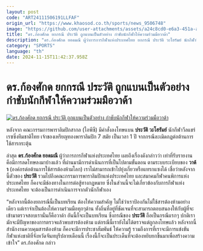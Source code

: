 ```yaml
---
layout: post
code: "ART24111506191LLFAF"
origin_url: "https://www.khaosod.co.th/sports/news_9506748"
image: "https://github.com/user-attachments/assets/a24c8cd0-e6a3-451a-ab17-69edcd8df831"
title: "ดร.ก้องศักด ยกกรณี ประวัติ ถูกแบนเป็นตัวอย่าง กำชับนักกีฬาให้ความร่วมมือวาด้า"
description: "ดร.ก้องศักด ยอดมณี ผู้ว่าการการกีฬาแห่งประเทศไทย ยกกรณี ประวัติ วะโฮรัมย์ นักกีฬาวีลแชร์เรซซิ่งทีมชาติไทย ถูกแบน เป็นกรณีตัวอย่าง กำชับนักกีฬาให้ความร่วมมือ"
category: "SPORTS"
language: "th"
date: 2024-11-15T11:42:37.958Z
---
```


# ดร.ก้องศักด ยกกรณี ประวัติ ถูกแบนเป็นตัวอย่าง กำชับนักกีฬาให้ความร่วมมือวาด้า

[![ดร.ก้องศักด ยกกรณี ประวัติ ถูกแบนเป็นตัวอย่าง กำชับนักกีฬาให้ความร่วมมือวาด้า](https://www.khaosod.co.th/wpapp/uploads/2024/11/bnhy.jpg "ดร.ก้องศักด ยกกรณี ประวัติ ถูกแบนเป็นตัวอย่าง กำชับนักกีฬาให้ความร่วมมือวาด้า")](https://www.khaosod.co.th/wpapp/uploads/2024/11/bnhy.jpg)

หลังจาก คณะกรรมการพาราลิมปิกสากล (ไอพีซี) มีคำสั่งลงโทษแบน **ประวัติ วะโฮรัมย์** นักกีฬาวีลแชร์เรซซิ่งทีมชาติไทย เจ้าของเหรียญทองพาราลิมปิก 7 สมัย เป็นเวลา 1 ปี จากกรณีละเมิดกฎต่อต้านการใช้สารกระตุ้น

ล่าสุด **ดร.ก้องศักด ยอดมณี** ผู้ว่าการการกีฬาแห่งประเทศไทย เผยถึงเรื่องดังกล่าวว่า เท่าที่รับรายงานคือมีการลดโทษลงมาบ้างแล้ว ที่ผ่านมามีการดำเนินการที่เป็นไปตามขั้นตอน ตามระบบระเบียบของ **วาด้า** (องค์กรต่อต้านการใช้สารต้องห้ามโลก) เราไม่สามารถเข้าไปยุ่งเกี่ยวหรือแทรกแซงได้ เชื่อว่าหลังจากนี้ตัวของ **ประวัติ** รวมไปถึงคณะกรรมการพาราลิมปิกแห่งประเทศไทย และสมาคมกีฬาคนพิการแห่งประเทศไทย ก็คงจะมีช่องทางในการต่อสู้ทางกฎหมาย ซึ่งในส่วนนี้จะไม่เกี่ยวข้องกับการกีฬาแห่งประเทศไทย จะต้องเป็นการดำเนินการจากตัวนักกีฬาเอง

“หลังจากนี้ต้องยกกรณีนี้เป็นบทเรียน ต้องให้ความสำคัญ ไม่ใช่ว่าเราป้องกันไม่ใช้สารต้องห้ามอย่างเดียว แต่เราจำเป็นต้องให้ความร่วมมือทุกๆด้าน ทั้งถิ่นที่อยู่ที่ชัดเจนที่จะสามารถตอบสนองให้กับผู้ที่จะเข้ามาตรวจสอบเรานั่นก็คือวาด้า อันนี้ก็จะเป็นบทเรียน ซึ่งกรณีของ **ประวัติ** ถือเป็นกรณีแรกๆ ปกติเรามักจะมีปัญหาของการตรวจแล้วพบสารต้องห้าม แต่กรณีนี้เรายังไม่ได้ตรวจแต่ถูกลงโทษแล้ว หลังจากนี้สำนักงานควบคุมสารต้องห้าม ก็คงจะมีการประชาสัมพันธ์ ให้ความรู้ รวมถึงการที่เราจะมีการแข่งขันกีฬาแห่งชาติที่จังหวัดจันทบุรีปลายเดือนนี้ เรื่องนี้ก็จะเป็นประเด็นที่จะต้องหยิบยกขึ้นมาเพื่อสร้างความเข้าใจ” ดร.ก้องศักด กล่าว